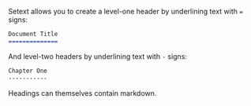 Setext allows you to create a level-one header by underlining text with `=` signs:

```markdown
Document Title
==============
```

And level-two headers by underlining text with `-` signs:

```markdown
Chapter One
-----------
```

Headings can themselves contain markdown.